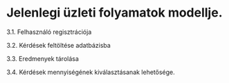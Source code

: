 # Jelenlegi üzleti folyamatok modellje. 

3.1. Felhasználó regisztrációja

3.2. Kérdések feltöltése adatbázisba

3.3. Eredmenyek tárolása 

3.4. Kérdések mennyiségének kiválasztásanak lehetősége.
